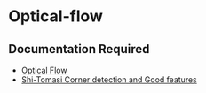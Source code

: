 # Optical-flow
## Documentation Required 
   - [Optical Flow](https://docs.opencv.org/master/dc/d6b/group__video__track.html#ga473e4b886d0bcc6b65831eb88ed93323)
   - [Shi-Tomasi Corner detection and Good features](https://docs.opencv.org/3.0-beta/doc/py_tutorials/py_feature2d/py_shi_tomasi/py_shi_tomasi.html)
